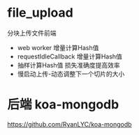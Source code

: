 # file_upload
分块上传文件前端

* web worker 增量计算Hash值
* requestIdleCallback 增量计算Hash值
* 抽样计算Hash值 损失准确度提高效率
* 慢启动上传-动态调整下一个切片的大小

# 后端 koa-mongodb
https://github.com/RyanLYC/koa-mongodb
